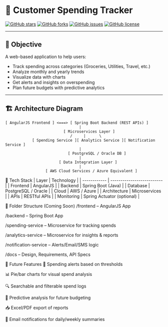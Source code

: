 # 💸 Customer Spending Tracker

[![GitHub stars](https://img.shields.io/github/stars/jhansi-siripura/customer-spending-tracker?style=social)](https://github.com/jhansi-siripura/customer-spending-tracker/stargazers)
[![GitHub forks](https://img.shields.io/github/forks/jhansi-siripura/customer-spending-tracker?style=social)](https://github.com/jhansi-siripura/customer-spending-tracker/network)
[![GitHub issues](https://img.shields.io/github/issues/jhansi-siripura/customer-spending-tracker)](https://github.com/jhansi-siripura/customer-spending-tracker/issues)
[![GitHub license](https://img.shields.io/github/license/jhansi-siripura/customer-spending-tracker)](https://github.com/jhansi-siripura/customer-spending-tracker/blob/main/LICENSE)

---

## 🎯 Objective

A web-based application to help users:

- Track spending across categories (Groceries, Utilities, Travel, etc.)
- Analyze monthly and yearly trends
- Visualize data with charts
- Get alerts and insights on overspending
- Plan future budgets with predictive analytics

---

## 🏗️ Architecture Diagram

```text
[ AngularJS Frontend ] <===> [ Spring Boot Backend (REST APIs) ]
                                 |
                          [ Microservices Layer ]
                             /     |      \
            [ Spending Service ][ Analytics Service ][ Notification Service ]
                                 |
                            [ PostgreSQL / Oracle DB ]
                                 |
                        [ Data Integration Layer ]
                                 |
                  [ AWS Cloud Services / Azure Equivalent ]
```

🚀 Tech Stack
| Layer        | Technology                 |
| ------------ | -------------------------- |
| Frontend     | AngularJS                  |
| Backend      | Spring Boot (Java)         |
| Database     | PostgreSQL / Oracle        |
| Cloud        | AWS / Azure                |
| Architecture | Microservices              |
| APIs         | RESTful APIs               |
| Monitoring   | Spring Actuator (optional) |


📂 Folder Structure (Coming Soon)
/frontend – AngularJS App

/backend – Spring Boot App

/spending-service – Microservice for tracking spends

/analytics-service – Microservice for insights & reports

/notification-service – Alerts/Email/SMS logic

/docs – Design, Requirements, API Specs

🔮 Future Features
🔔 Spending alerts based on thresholds

📊 Pie/bar charts for visual spend analysis

🔍 Searchable and filterable spend logs

🤖 Predictive analysis for future budgeting

📥 Excel/PDF export of reports

📧 Email notifications for daily/weekly summaries
